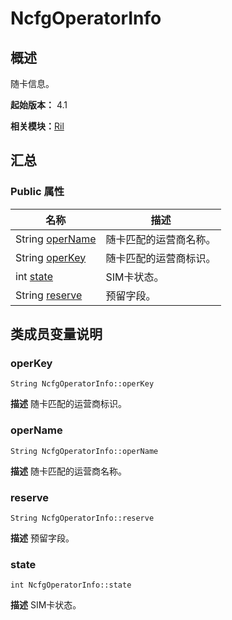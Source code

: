 # NcfgOperatorInfo


## 概述

随卡信息。

**起始版本：** 4.1

**相关模块：**[Ril](_ril_v12.md)


## 汇总


### Public 属性

| 名称 | 描述 | 
| -------- | -------- |
| String [operName](#opername) | 随卡匹配的运营商名称。  | 
| String [operKey](#operkey) | 随卡匹配的运营商标识。  | 
| int [state](#state) | SIM卡状态。  | 
| String [reserve](#reserve) | 预留字段。  | 


## 类成员变量说明


### operKey

```
String NcfgOperatorInfo::operKey
```
**描述**
随卡匹配的运营商标识。


### operName

```
String NcfgOperatorInfo::operName
```
**描述**
随卡匹配的运营商名称。


### reserve

```
String NcfgOperatorInfo::reserve
```
**描述**
预留字段。


### state

```
int NcfgOperatorInfo::state
```
**描述**
SIM卡状态。
